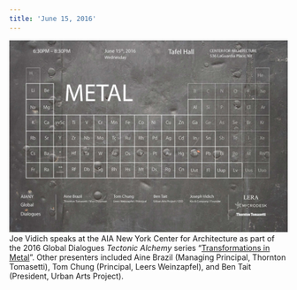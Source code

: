 ```yaml
---
title: 'June 15, 2016'
---
```


![](Center%20for%20Arch%20poster.jpg)
Joe Vidich speaks at the AIA New York Center for Architecture as part of the 2016 Global Dialogues _Tectonic Alchemy_ series “[Transformations in Metal](http://cfa.aiany.org/index.php?section=calendar&evtid=9587&target=_blank)”. Other presenters included Aine Brazil (Managing Principal, Thornton Tomasetti), Tom Chung (Principal, Leers Weinzapfel), and Ben Tait (President, Urban Arts Project).
